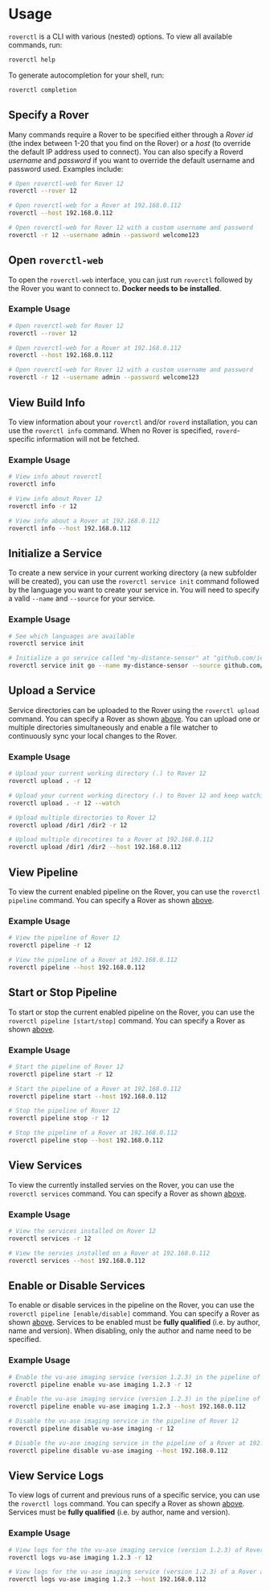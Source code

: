 # Usage

`roverctl` is a CLI with various (nested) options. To view all available commands, run:
```bash
roverctl help
```

To generate autocompletion for your shell, run:
```bash
roverctl completion
```

## Specify a Rover

Many commands require a Rover to be specified either through a *Rover id* (the index between 1-20 that you find on the Rover) or a *host* (to override the default IP address used to connect). You can also specify a Roverd *username* and *password* if you want to override the default username and password used. Examples include:

```bash
# Open roverctl-web for Rover 12
roverctl --rover 12

# Open roverctl-web for a Rover at 192.168.0.112
roverctl --host 192.168.0.112

# Open roverctl-web for Rover 12 with a custom username and password
roverctl -r 12 --username admin --password welcome123
``` 


## Open `roverctl-web`

To open the `roverctl-web` interface, you can just run `roverctl` followed by the Rover you want to connect to. **Docker needs to be installed**.

### Example Usage
```bash
# Open roverctl-web for Rover 12
roverctl --rover 12

# Open roverctl-web for a Rover at 192.168.0.112
roverctl --host 192.168.0.112

# Open roverctl-web for Rover 12 with a custom username and password
roverctl -r 12 --username admin --password welcome123
```

## View Build Info

To view information about your `roverctl` and/or `roverd` installation, you can use the `roverctl info` command. When no Rover is specified, `roverd`-specific information will not be fetched.

### Example Usage
```bash
# View info about roverctl
roverctl info

# View info about Rover 12
roverctl info -r 12

# View info about a Rover at 192.168.0.112
roverctl info --host 192.168.0.112
```


## Initialize a Service

To create a new service in your current working directory (a new subfolder will be created), you can use the `roverctl service init` command followed by the language you want to create your service in. You will need to specify a valid `--name` and `--source` for your service.

### Example Usage
```bash
# See which languages are available
roverctl service init

# Initialize a go service called "my-distance-sensor" at "github.com/ielaajezdev/my-distance-sensor"
roverctl service init go --name my-distance-sensor --source github.com/ielaajezdev/my-distance-sensor
``` 

## Upload a Service

Service directories can be uploaded to the Rover using the `roverctl upload` command. You can specify a Rover as shown [above](#specify-a-rover). You can upload one or multiple directories simultaneously and enable a file watcher to continuously sync your local changes to the Rover.

### Example Usage
```bash
# Upload your current working directory (.) to Rover 12
roverctl upload . -r 12

# Upload your current working directory (.) to Rover 12 and keep watching for changes
roverctl upload . -r 12 --watch

# Upload multiple directories to Rover 12
roverctl upload /dir1 /dir2 -r 12

# Upload multiple direcotires to a Rover at 192.168.0.112
roverctl upload /dir1 /dir2 --host 192.168.0.112
```

## View Pipeline

To view the current enabled pipeline on the Rover, you can use the `roverctl pipeline` command. You can specify a Rover as shown [above](#specify-a-rover). 

### Example Usage
```bash
# View the pipeline of Rover 12
roverctl pipeline -r 12

# View the pipeline of a Rover at 192.168.0.112
roverctl pipeline --host 192.168.0.112
```

## Start or Stop Pipeline

To start or stop the current enabled pipeline on the Rover, you can use the `roverctl pipeline [start/stop]` command. You can specify a Rover as shown [above](#specify-a-rover). 

### Example Usage
```bash
# Start the pipeline of Rover 12
roverctl pipeline start -r 12

# Start the pipeline of a Rover at 192.168.0.112
roverctl pipeline start --host 192.168.0.112

# Stop the pipeline of Rover 12
roverctl pipeline stop -r 12

# Stop the pipeline of a Rover at 192.168.0.112
roverctl pipeline stop --host 192.168.0.112
```

## View Services

To view the currently installed servies on the Rover, you can use the `roverctl services` command. You can specify a Rover as shown [above](#specify-a-rover). 

### Example Usage
```bash
# View the services installed on Rover 12
roverctl services -r 12

# View the servies installed on a Rover at 192.168.0.112
roverctl services --host 192.168.0.112
```

## Enable or Disable Services
To enable or disable services in the pipeline on the Rover, you can use the `roverctl pipeline [enable/disable]` command. You can specify a Rover as shown [above](#specify-a-rover). Services to be enabled must be **fully qualified** (i.e. by author, name and version). When disabling, only the author and name need to be specified.

### Example Usage
```bash
# Enable the vu-ase imaging service (version 1.2.3) in the pipeline of Rover 12
roverctl pipeline enable vu-ase imaging 1.2.3 -r 12

# Enable the vu-ase imaging service (version 1.2.3) in the pipeline of a Rover at 192.168.0.112
roverctl pipeline enable vu-ase imaging 1.2.3 --host 192.168.0.112

# Disable the vu-ase imaging service in the pipeline of Rover 12
roverctl pipeline disable vu-ase imaging -r 12

# Disable the vu-ase imaging service in the pipeline of a Rover at 192.168.0.112
roverctl pipeline disable vu-ase imaging --host 192.168.0.112
```

## View Service Logs
To view logs of current and previous runs of a specific service, you can use the `roverctl logs` command. You can specify a Rover as shown [above](#specify-a-rover). Services must be **fully qualified** (i.e. by author, name and version).

### Example Usage
```bash
# View logs for the the vu-ase imaging service (version 1.2.3) of Rover 12
roverctl logs vu-ase imaging 1.2.3 -r 12

# View logs for the vu-ase imaging service (version 1.2.3) of a Rover at 192.168.0.112
roverctl logs vu-ase imaging 1.2.3 --host 192.168.0.112
```
